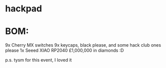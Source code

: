 # hackpad

# BOM:

9x Cherry MX switches
9x keycaps, black please, and some hack club ones please
1x Seeed XIAO RP2040
£1,000,000 in diamonds :D

p.s. tysm for this event, I loved it
